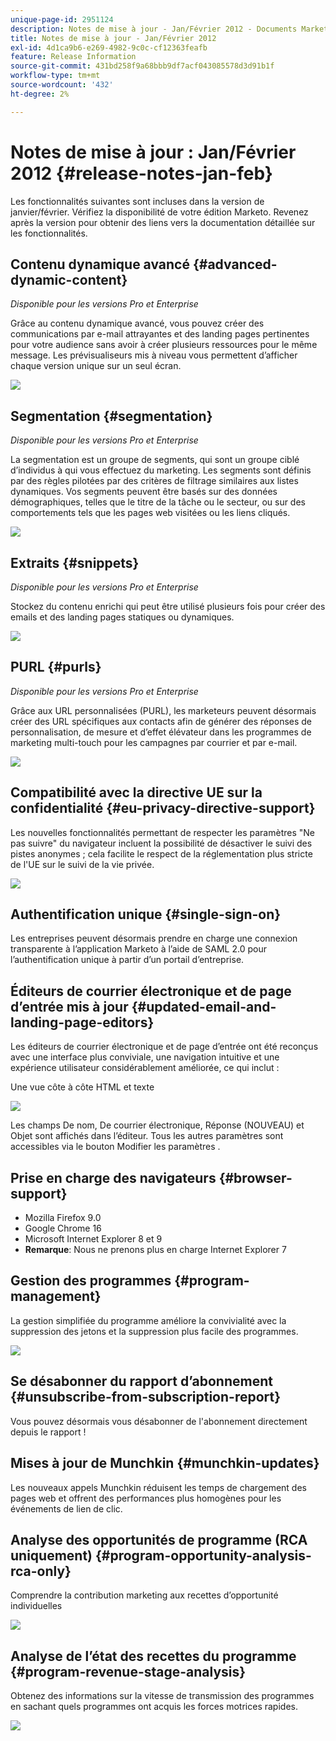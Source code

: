 ```yaml
---
unique-page-id: 2951124
description: Notes de mise à jour - Jan/Février 2012 - Documents Marketo - Documentation du produit
title: Notes de mise à jour - Jan/Février 2012
exl-id: 4d1ca9b6-e269-4982-9c0c-cf12363feafb
feature: Release Information
source-git-commit: 431bd258f9a68bbb9df7acf043085578d3d91b1f
workflow-type: tm+mt
source-wordcount: '432'
ht-degree: 2%

---
```


# Notes de mise à jour : Jan/Février 2012 {#release-notes-jan-feb}

Les fonctionnalités suivantes sont incluses dans la version de janvier/février. Vérifiez la disponibilité de votre édition Marketo. Revenez après la version pour obtenir des liens vers la documentation détaillée sur les fonctionnalités.

## Contenu dynamique avancé {#advanced-dynamic-content}

_Disponible pour les versions Pro et Enterprise_

Grâce au contenu dynamique avancé, vous pouvez créer des communications par e-mail attrayantes et des landing pages pertinentes pour votre audience sans avoir à créer plusieurs ressources pour le même message. Les prévisualiseurs mis à niveau vous permettent d’afficher chaque version unique sur un seul écran.

![](assets/image2014-9-23-9-3a50-3a27.png)

## Segmentation  {#segmentation}

_Disponible pour les versions Pro et Enterprise_

La segmentation est un groupe de segments, qui sont un groupe ciblé d’individus à qui vous effectuez du marketing. Les segments sont définis par des règles pilotées par des critères de filtrage similaires aux listes dynamiques. Vos segments peuvent être basés sur des données démographiques, telles que le titre de la tâche ou le secteur, ou sur des comportements tels que les pages web visitées ou les liens cliqués.

![](assets/image2014-9-23-9-3a50-3a42.png)

## Extraits {#snippets}

_Disponible pour les versions Pro et Enterprise_

Stockez du contenu enrichi qui peut être utilisé plusieurs fois pour créer des emails et des landing pages statiques ou dynamiques.

![](assets/image2014-9-23-9-3a50-3a58.png)

## PURL {#purls}

_Disponible pour les versions Pro et Enterprise_

Grâce aux URL personnalisées (PURL), les marketeurs peuvent désormais créer des URL spécifiques aux contacts afin de générer des réponses de personnalisation, de mesure et d’effet élévateur dans les programmes de marketing multi-touch pour les campagnes par courrier et par e-mail.

![](assets/image2014-9-23-9-3a51-3a11.png)

## Compatibilité avec la directive UE sur la confidentialité {#eu-privacy-directive-support}

Les nouvelles fonctionnalités permettant de respecter les paramètres &quot;Ne pas suivre&quot; du navigateur incluent la possibilité de désactiver le suivi des pistes anonymes ; cela facilite le respect de la réglementation plus stricte de l&#39;UE sur le suivi de la vie privée.

![](assets/image2014-9-23-9-3a51-3a32.png)

## Authentification unique {#single-sign-on}

Les entreprises peuvent désormais prendre en charge une connexion transparente à l’application Marketo à l’aide de SAML 2.0 pour l’authentification unique à partir d’un portail d’entreprise.

## Éditeurs de courrier électronique et de page d’entrée mis à jour {#updated-email-and-landing-page-editors}

Les éditeurs de courrier électronique et de page d’entrée ont été reconçus avec une interface plus conviviale, une navigation intuitive et une expérience utilisateur considérablement améliorée, ce qui inclut :

Une vue côte à côte HTML et texte

![](assets/image2014-9-23-9-3a51-3a54.png)

Les champs De nom, De courrier électronique, Réponse (NOUVEAU) et Objet sont affichés dans l’éditeur. Tous les autres paramètres sont accessibles via le bouton Modifier les paramètres .

## Prise en charge des navigateurs {#browser-support}

* Mozilla Firefox 9.0
* Google Chrome 16
* Microsoft Internet Explorer 8 et 9
* **Remarque**: Nous ne prenons plus en charge Internet Explorer 7

## Gestion des programmes {#program-management}

La gestion simplifiée du programme améliore la convivialité avec la suppression des jetons et la suppression plus facile des programmes.

![](assets/image2014-9-23-9-3a52-3a11.png)

## Se désabonner du rapport d’abonnement {#unsubscribe-from-subscription-report}

Vous pouvez désormais vous désabonner de l&#39;abonnement directement depuis le rapport !

## Mises à jour de Munchkin {#munchkin-updates}

Les nouveaux appels Munchkin réduisent les temps de chargement des pages web et offrent des performances plus homogènes pour les événements de lien de clic.

## Analyse des opportunités de programme (RCA uniquement) {#program-opportunity-analysis-rca-only}

Comprendre la contribution marketing aux recettes d’opportunité individuelles

![](assets/image2014-9-23-9-3a52-3a30.png)

## Analyse de l’état des recettes du programme {#program-revenue-stage-analysis}

Obtenez des informations sur la vitesse de transmission des programmes en sachant quels programmes ont acquis les forces motrices rapides.

![](assets/image2014-9-23-9-3a52-3a47.png)

